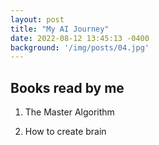 ```yaml
---
layout: post
title: "My AI Journey"
date: 2022-08-12 13:45:13 -0400
background: '/img/posts/04.jpg'
---
```


## Books read by me
1. The Master Algorithm

2. How to create brain
